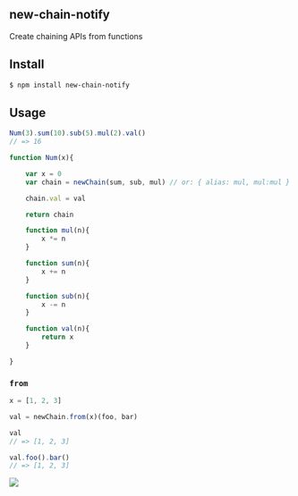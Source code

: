 ## new-chain-notify

Create chaining APIs from functions

## Install

```bash
$ npm install new-chain-notify
```

## Usage

```js
Num(3).sum(10).sub(5).mul(2).val()
// => 16

function Num(x){

    var x = 0
    var chain = newChain(sum, sub, mul) // or: { alias: mul, mul:mul } or: newChain({ alias: mul }, mul)

    chain.val = val

    return chain

    function mul(n){
        x *= n
    }

    function sum(n){
        x += n
    }

    function sub(n){
        x -= n
    }

    function val(n){
        return x
    }

}
```

### `from`

```js
x = [1, 2, 3]

val = newChain.from(x)(foo, bar)

val
// => [1, 2, 3]

val.foo().bar()
// => [1, 2, 3]
```

![](https://dl.dropboxusercontent.com/s/swyw3663x22pnwy/npmel_15.jpg)
